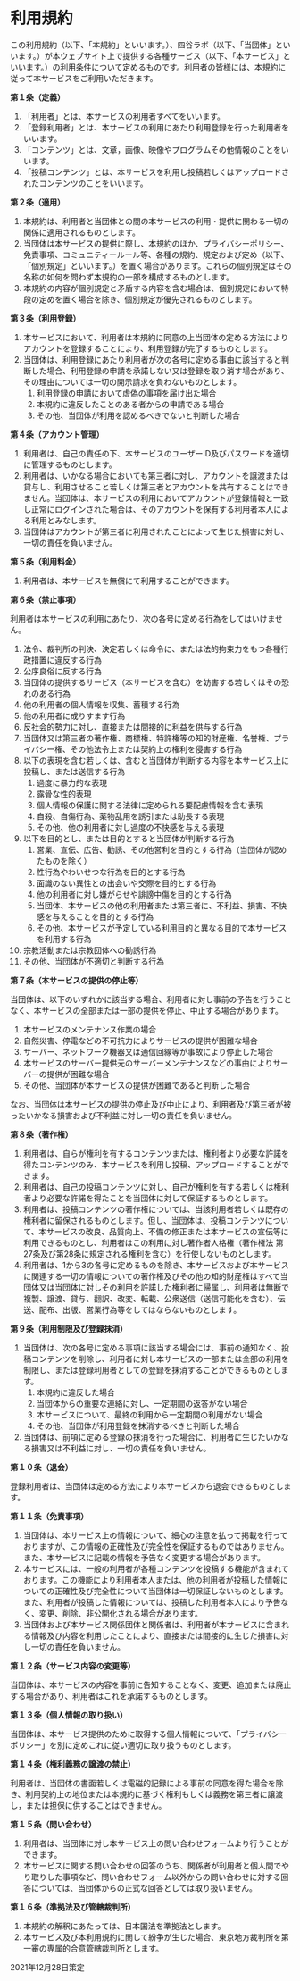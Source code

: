# 利用規約

この利用規約（以下、「本規約」といいます。）、四谷ラボ（以下、「当団体」といいます。）が本ウェブサイト上で提供する各種サービス（以下、「本サービス」といいます。）の利用条件について定めるものです。利用者の皆様には、本規約に従って本サービスをご利用いただきます。

**第１条（定義）**

1. 「利用者」とは、本サービスの利用者すべてをいいます。
2. 「登録利用者」とは、本サービスの利用にあたり利用登録を行った利用者をいいます。
3. 「コンテンツ」とは、文章，画像、映像やプログラムその他情報のことをいいます。
4. 「投稿コンテンツ」とは、本サービスを利用し投稿若しくはアップロードされたコンテンツのことをいいます。

**第２条（適用）**

1. 本規約は、利用者と当団体との間の本サービスの利用・提供に関わる一切の関係に適用されるものとします。
2. 当団体は本サービスの提供に際し、本規約のほか、プライバシーポリシー、免責事項、コミュニティールール等、各種の規約、規定および定め（以下、「個別規定」といいます。）を置く場合があります。これらの個別規定はその名称の如何を問わず本規約の一部を構成するものとします。
3. 本規約の内容が個別規定と矛盾する内容を含む場合は、個別規定において特段の定めを置く場合を除き、個別規定が優先されるものとします。

**第３条（利用登録）**

1. 本サービスにおいて、利用者は本規約に同意の上当団体の定める方法によりアカウントを登録することにより、利用登録が完了するものとします。
2. 当団体は、利用登録にあたり利用者が次の各号に定める事由に該当すると判断した場合、利用登録の申請を承諾しない又は登録を取り消す場合があり、その理由については一切の開示請求を負わないものとします。
   1. 利用登録の申請において虚偽の事項を届け出た場合
   2. 本規約に違反したことのある者からの申請である場合
   3. その他、当団体が利用を認めるべきでないと判断した場合

**第４条（アカウント管理）**

1. 利用者は、自己の責任の下、本サービスのユーザーID及びパスワードを適切に管理するものとします。
2. 利用者は、いかなる場合においても第三者に対し、アカウントを譲渡または貸与し、利用させること若しくは第三者とアカウントを共有することはできません。当団体は、本サービスの利用においてアカウントが登録情報と一致し正常にログインされた場合は、そのアカウントを保有する利用者本人による利用とみなします。
3. 当団体はアカウントが第三者に利用されたことによって生じた損害に対し、一切の責任を負いません。

**第５条（利用料金）**

1. 利用者は、本サービスを無償にて利用することができます。

**第６条（禁止事項）**

利用者は本サービスの利用にあたり、次の各号に定める行為をしてはいけません。

1. 法令、裁判所の判決、決定若しくは命令に、または法的拘束力をもつ各種行政措置に違反する行為
2. 公序良俗に反する行為
3. 当団体の提供するサービス（本サービスを含む）を妨害する若しくはその恐れのある行為
4. 他の利用者の個人情報を収集、蓄積する行為
5. 他の利用者に成りすます行為
6. 反社会的勢力に対し、直接または間接的に利益を供与する行為
7. 当団体又は第三者の著作権、商標権、特許権等の知的財産権、名誉権、プライバシー権、その他法令上または契約上の権利を侵害する行為
8. 以下の表現を含む若しくは、含むと当団体が判断する内容を本サービス上に投稿し、または送信する行為
   1. 過度に暴力的な表現
   2. 露骨な性的表現
   3. 個人情報の保護に関する法律に定められる要配慮情報を含む表現
   4. 自殺、自傷行為、薬物乱用を誘引または助長する表現
   5. その他、他の利用者に対し過度の不快感を与える表現
9. 以下を目的とし、または目的とすると当団体が判断する行為
   1. 営業、宣伝、広告、勧誘、その他営利を目的とする行為（当団体が認めたものを除く）
   2. 性行為やわいせつな行為を目的とする行為
   3. 面識のない異性との出会いや交際を目的とする行為
   4. 他の利用者に対し嫌がらせや誹謗中傷を目的とする行為
   5. 当団体、本サービスの他の利用者または第三者に、不利益、損害、不快感を与えることを目的とする行為
   6. その他、本サービスが予定している利用目的と異なる目的で本サービスを利用する行為
10. 宗教活動または宗教団体への勧誘行為
11. その他、当団体が不適切と判断する行為

**第７条（本サービスの提供の停止等）**

当団体は、以下のいずれかに該当する場合、利用者に対し事前の予告を行うことなく、本サービスの全部または一部の提供を停止、中止する場合があります。

1. 本サービスのメンテナンス作業の場合
2. 自然災害、停電などの不可抗力によりサービスの提供が困難な場合
3. サーバー、ネットワーク機器又は通信回線等が事故により停止した場合
4. 本サービスのサーバー提供元のサーバーメンテナンスなどの事由によりサーバーの提供が困難な場合
5. その他、当団体が本サービスの提供が困難であると判断した場合

なお、当団体は本サービスの提供の停止及び中止により、利用者及び第三者が被ったいかなる損害および不利益に対し一切の責任を負いません。

**第８条（著作権）**

1. 利用者は、自らが権利を有するコンテンツまたは、権利者より必要な許諾を得たコンテンツのみ、本サービスを利用し投稿、アップロードすることができます。
2. 利用者は、自己の投稿コンテンツに対し、自己が権利を有する若しくは権利者より必要な許諾を得たことを当団体に対して保証するものとします。
3. 利用者は、投稿コンテンツの著作権については、当該利用者若しくは既存の権利者に留保されるものとします。但し、当団体は、投稿コンテンツについて、本サービスの改良、品質向上、不備の修正または本サービスの宣伝等に利用できるものとし、利用者はこの利用に対し著作者人格権（著作権法 第27条及び第28条に規定される権利を含む）を行使しないものとします。
4. 利用者は、1から3の各号に定めるものを除き、本サービスおよび本サービスに関連する一切の情報についての著作権及びその他の知的財産権はすべて当団体又は当団体に対しその利用を許諾した権利者に帰属し、利用者は無断で複製、譲渡、貸与、翻訳、改変、転載、公衆送信（送信可能化を含む）、伝送、配布、出版、営業行為等をしてはならないものとします。

**第９条（利用制限及び登録抹消）**

1. 当団体は、次の各号に定める事項に該当する場合には、事前の通知なく、投稿コンテンツを削除し、利用者に対し本サービスの一部または全部の利用を制限し、または登録利用者としての登録を抹消することができるものとします。
   1. 本規約に違反した場合
   2. 当団体からの重要な連絡に対し、一定期間の返答がない場合
   3. 本サービスについて、最終の利用から一定期間の利用がない場合
   4. その他、当団体が利用登録を抹消するべきと判断した場合
2. 当団体は、前項に定める登録の抹消を行った場合に、利用者に生じたいかなる損害又は不利益に対し、一切の責任を負いません。

**第１０条（退会）**

登録利用者は、当団体は定める方法により本サービスから退会できるものとします。

**第１１条（免責事項）**

1. 当団体は、本サービス上の情報について、細心の注意を払って掲載を行っておりますが、この情報の正確性及び完全性を保証するものではありません。また、本サービスに記載の情報を予告なく変更する場合があります。
2. 本サービスには、一般の利用者が各種コンテンツを投稿する機能が含まれております。この機能により利用者本人または、他の利用者が投稿した情報についての正確性及び完全性について当団体は一切保証しないものとします。また、利用者が投稿した情報については、投稿した利用者本人により予告なく、変更、削除、非公開化される場合があります。
3. 当団体および本サービス関係団体と関係者は、利用者が本サービスに含まれる情報及び内容を利用したことにより、直接または間接的に生じた損害に対し一切の責任を負いません。


**第１２条（サービス内容の変更等）**

当団体は、本サービスの内容を事前に告知することなく、変更、追加または廃止する場合があり、利用者はこれを承諾するものとします。

**第１３条（個人情報の取り扱い）**

当団体は、本サービス提供のために取得する個人情報について、「プライバシーポリシー」を別に定めこれに従い適切に取り扱うものとします。

**第１４条（権利義務の譲渡の禁止）**

利用者は、当団体の書面若しくは電磁的記録による事前の同意を得た場合を除き、利用契約上の地位または本規約に基づく権利もしくは義務を第三者に譲渡し，または担保に供することはできません。

**第１５条（問い合わせ）**

1. 利用者は、当団体に対し本サービス上の問い合わせフォームより行うことができます。
2. 本サービスに関する問い合わせの回答のうち、関係者が利用者と個人間でやり取りした事項など、問い合わせフォーム以外からの問い合わせに対する回答については、当団体からの正式な回答としては取り扱いません。

**第１６条（準拠法及び管轄裁判所）**

1. 本規約の解釈にあたっては、日本国法を準拠法とします。
2. 本サービス及び本利用規約に関して紛争が生じた場合、東京地方裁判所を第一審の専属的合意管轄裁判所とします。


2021年12月28日策定
